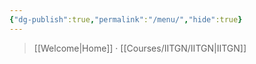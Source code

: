 ```yaml
---
{"dg-publish":true,"permalink":"/menu/","hide":true}
---
```


> [[Welcome\|Home]] · [[Courses/IITGN/IITGN\|IITGN]] 